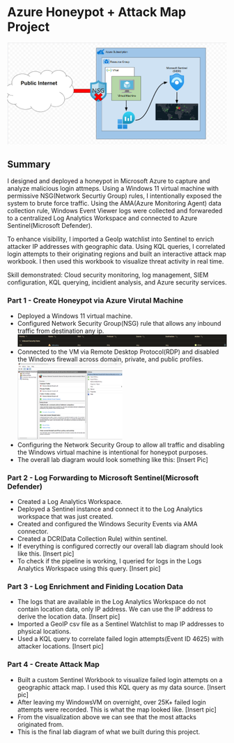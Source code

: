 # Azure Honeypot + Attack Map Project

![final-diagram](./pictures/ld-final-diagram.png)

## Summary

I designed and deployed a honeypot in Microsoft Azure to capture and analyze malicious login attmeps. Using a Windows 11 virtual machine with permissive NSG(Network Securtiy Group) rules, I intentionally exposed the system to brute force traffic. Using the AMA(Azure Monitoring Agent) data collection rule, Windows Event Viewer logs were collected and forwareded to a centralized Log Analytics Workspace and connected to Azure Sentinel(Microsoft Defender).

To enhance visibility, I imported a GeoIp watchlist into Sentinel to enrich attacker IP addresses with geographic data. Using KQL queries, I correlated login attempts to their originating regions and built an interactive attack map workbook. I then used this workbook to visualize threat activity in real time.

Skill demonstrated: Cloud security monitoring, log management, SIEM configuration, KQL querying, incidient analysis, and Azure security services.

### Part 1 - Create Honeypot via Azure Virutal Machine

- Deployed a Windows 11 virtual machine.
- Configured Network Security Group(NSG) rule that allows any inbound traffic from destination any ip.
  ![final-diagram](./pictures/nsg-rule-zoom.png)
- Connected to the VM via Remote Desktop Protocol(RDP) and disabled the Windows firewall across domain, private, and public profiles.
  <img alt="idk" width=50% src="./pictures/vm-firewall.png"/>
- Configuring the Network Security Group to allow all traffic and disabling the Windows virtual machine is intentional for honeypot purposes.
- The overall lab diagram would look something like this:
  [Insert Pic]

### Part 2 - Log Forwarding to Microsoft Sentinel(Microsoft Defender)

- Created a Log Analytics Workspace.
- Deployed a Sentinel instance and connect it to the Log Analytics workspace that was just created.
- Created and configured the Windows Security Events via AMA connector.
- Created a DCR(Data Collection Rule) within sentinel.
- If everything is configured correctly our overall lab diagram should look like this.
  [Insert pic]
- To check if the pipeline is working, I queried for logs in the Logs Analytics Workspace using this query.
  [Insert pic]

### Part 3 - Log Enrichment and Finiding Location Data

- The logs that are available in the Log Analytics Workspace do not contain location data, only IP address. We can use the IP address to derive the location data.
  [Insert pic]
- Imported a GeoIP csv file as a Sentinel Watchlist to map IP addresses to physical locations.
- Used a KQL query to correlate failed login attempts(Event ID 4625) with attacker locations.
  [Insert pic]

### Part 4 - Create Attack Map

- Built a custom Sentinel Workbook to visualize failed login attempts on a geographic attack map. I used this KQL query as my data source.
  [Insert pic]
- After leaving my WindowsVM on overnight, over 25K+ failed login attempts were recorded. This is what the map looked like.
  [Insert pic]
- From the visualization above we can see that the most attacks originated from.
- This is the final lab diagram of what we built during this project.
